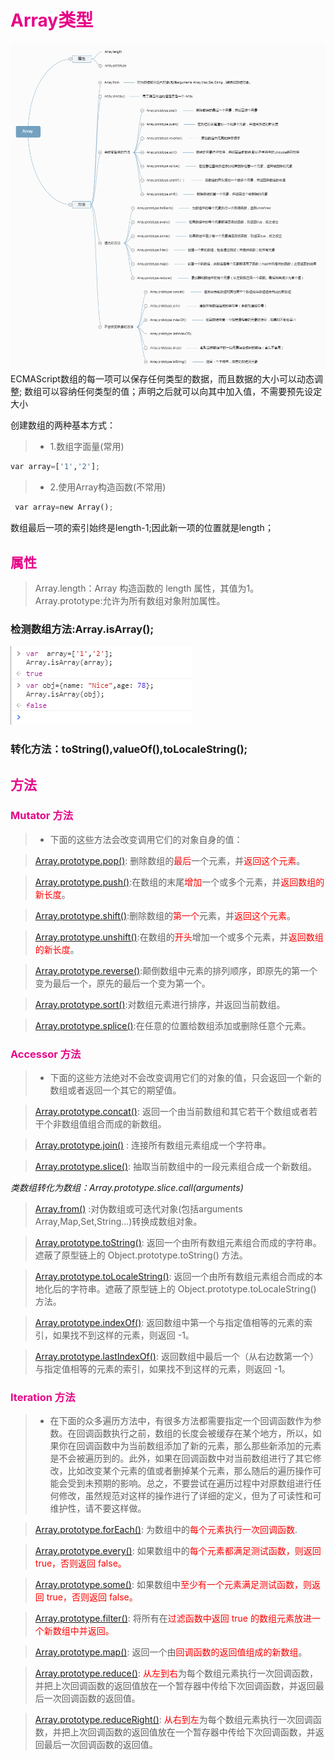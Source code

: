 # <span style='color:rgb(230,3,135);'>Array类型</span>
<img src='Array.png'/>
ECMAScript数组的每一项可以保存任何类型的数据，而且数据的大小可以动态调整;
数组可以容纳任何类型的值；声明之后就可以向其中加入值，不需要预先设定大小

创建数组的两种基本方式：
>* 1.数组字面量(常用)
```python
var array=['1','2'];
```
>* 2.使用Array构造函数(不常用)
```python
 var array=new Array();
```
数组最后一项的索引始终是length-1;因此新一项的位置就是length；

## <span style='color:rgb(230,3,135);'>属性</span>
> Array.length：Array 构造函数的 length 属性，其值为1。
> Array.prototype:允许为所有数组对象附加属性。

### 检测数组方法:Array.isArray();
<img src="img/array.png"/>

### 转化方法：toString(),valueOf(),toLocaleString();

## <span style='color:rgb(230,3,135);'>方法</span>
### <span style='color:rgb(230,3,135);'>Mutator 方法</span>

>* 下面的这些方法会改变调用它们的对象自身的值：

> [Array.prototype.pop()](https://developer.mozilla.org/zh-CN/docs/Web/JavaScript/Reference/Global_Objects/Array/pop): 删除数组的<span style="color:red;">最后</span>一个元素，并<span style="color:red;">返回这个元素</span>。

> [Array.prototype.push()](https://developer.mozilla.org/zh-CN/docs/Web/JavaScript/Reference/Global_Objects/Array/push):在数组的末尾<span style="color:red;">增加</span>一个或多个元素，并<span style="color:red;">返回数组的新长度</span>。

> [Array.prototype.shift()](https://developer.mozilla.org/zh-CN/docs/Web/JavaScript/Reference/Global_Objects/Array/shift):删除数组的<span style="color:red;">第一个</span>元素，并<span style="color:red;">返回这个元素</span>。

> [Array.prototype.unshift()](https://developer.mozilla.org/zh-CN/docs/Web/JavaScript/Reference/Global_Objects/Array/unshift):在数组的<span style="color:red;">开头</span>增加一个或多个元素，并<span style="color:red;">返回数组的新长度</span>。

> [Array.prototype.reverse()](https://developer.mozilla.org/zh-CN/docs/Web/JavaScript/Reference/Global_Objects/Array/reverse):颠倒数组中元素的排列顺序，即原先的第一个变为最后一个，原先的最后一个变为第一个。

> [Array.prototype.sort()](https://developer.mozilla.org/zh-CN/docs/Web/JavaScript/Reference/Global_Objects/Array/sort):对数组元素进行排序，并返回当前数组。

> [Array.prototype.splice()](https://developer.mozilla.org/zh-CN/docs/Web/JavaScript/Reference/Global_Objects/Array/splice):在任意的位置给数组添加或删除任意个元素。

### <span style='color:rgb(230,3,135);'>Accessor 方法</span>

>* 下面的这些方法绝对不会改变调用它们的对象的值，只会返回一个新的数组或者返回一个其它的期望值。

>[Array.prototype.concat()](https://developer.mozilla.org/zh-CN/docs/Web/JavaScript/Reference/Global_Objects/Array/concat): 返回一个由当前数组和其它若干个数组或者若干个非数组值组合而成的新数组。

>[Array.prototype.join()](https://developer.mozilla.org/zh-CN/docs/Web/JavaScript/Reference/Global_Objects/Array/join)
: 连接所有数组元素组成一个字符串。

>[Array.prototype.slice()](https://developer.mozilla.org/zh-CN/docs/Web/JavaScript/Reference/Global_Objects/Array/slice):
抽取当前数组中的一段元素组合成一个新数组。

<i>类数组转化为数组：Array.prototype.slice.call(arguments)</i>

> [Array.from()](https://developer.mozilla.org/zh-CN/docs/Web/JavaScript/Reference/Global_Objects/Array/from) :对伪数组或可迭代对象(包括arguments Array,Map,Set,String...)转换成数组对象。

>[Array.prototype.toString()](https://developer.mozilla.org/zh-CN/docs/Web/JavaScript/Reference/Global_Objects/Array/toString):
返回一个由所有数组元素组合而成的字符串。遮蔽了原型链上的 Object.prototype.toString() 方法。

>[Array.prototype.toLocaleString()](https://developer.mozilla.org/zh-CN/docs/Web/JavaScript/Reference/Global_Objects/Array/toLocaleString):
返回一个由所有数组元素组合而成的本地化后的字符串。遮蔽了原型链上的 Object.prototype.toLocaleString() 方法。

>[Array.prototype.indexOf()](https://developer.mozilla.org/zh-CN/docs/Web/JavaScript/Reference/Global_Objects/Array/indexOf):
返回数组中第一个与指定值相等的元素的索引，如果找不到这样的元素，则返回 -1。

>[Array.prototype.lastIndexOf()](https://developer.mozilla.org/zh-CN/docs/Web/JavaScript/Reference/Global_Objects/Array/lastIndexOf):
返回数组中最后一个（从右边数第一个）与指定值相等的元素的索引，如果找不到这样的元素，则返回 -1。

### <span style='color:rgb(230,3,135);'>Iteration 方法</span>

>* 在下面的众多遍历方法中，有很多方法都需要指定一个回调函数作为参数。在回调函数执行之前，数组的长度会被缓存在某个地方，所以，如果你在回调函数中为当前数组添加了新的元素，那么那些新添加的元素是不会被遍历到的。此外，如果在回调函数中对当前数组进行了其它修改，比如改变某个元素的值或者删掉某个元素，那么随后的遍历操作可能会受到未预期的影响。总之，不要尝试在遍历过程中对原数组进行任何修改，虽然规范对这样的操作进行了详细的定义，但为了可读性和可维护性，请不要这样做。

> [Array.prototype.forEach()](https://developer.mozilla.org/zh-CN/docs/Web/JavaScript/Reference/Global_Objects/Array/forEach):
为数组中的<span style="color:red">每个元素执行一次回调函数</span>.

> [Array.prototype.every()](https://developer.mozilla.org/zh-CN/docs/Web/JavaScript/Reference/Global_Objects/Array/every):
如果数组中的<span style="color:red">每个元素都满足测试函数，则返回 true，否则返回 false。</span>

> [Array.prototype.some()](https://developer.mozilla.org/zh-CN/docs/Web/JavaScript/Reference/Global_Objects/Array/some):
如果数组中<span style="color:red">至少有一个元素满足测试函数，则返回 true，否则返回 false。</span>

> [Array.prototype.filter()](https://developer.mozilla.org/zh-CN/docs/Web/JavaScript/Reference/Global_Objects/Array/filter):
将所有在<span style="color:red">过滤函数中返回 true 的数组元素放进一个新数组中并返回。</span>

> [Array.prototype.map()](https://developer.mozilla.org/zh-CN/docs/Web/JavaScript/Reference/Global_Objects/Array/map):
返回一个由<span style="color:red">回调函数的返回值组成的新数组</span>。

> [Array.prototype.reduce()](https://developer.mozilla.org/zh-CN/docs/Web/JavaScript/Reference/Global_Objects/Array/reduce):
<span style="color:red">从左到右</span>为每个数组元素执行一次回调函数，并把上次回调函数的返回值放在一个暂存器中传给下次回调函数，并返回最后一次回调函数的返回值。

> [Array.prototype.reduceRight()](https://developer.mozilla.org/zh-CN/docs/Web/JavaScript/Reference/Global_Objects/Array/reduceRight):
<span style="color:red">从右到左</span>为每个数组元素执行一次回调函数，并把上次回调函数的返回值放在一个暂存器中传给下次回调函数，并返回最后一次回调函数的返回值。
